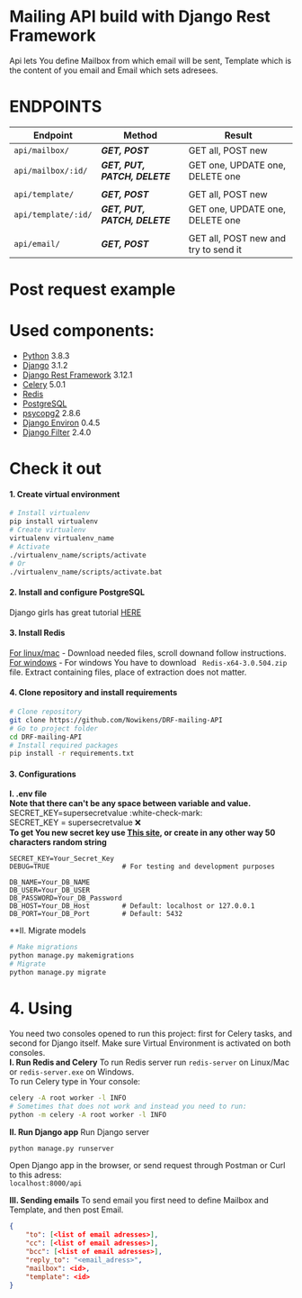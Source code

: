 # Mailing API build with Django Rest Framework
Api lets You define Mailbox from which email will be sent, Template which is the content of you email and Email which sets adresees.

# ENDPOINTS
Endpoint            |Method            |Result
-- | -- | --
`api/mailbox/`|***GET, POST***| GET all, POST new
`api/mailbox/:id/`|***GET, PUT, PATCH, DELETE***|GET one, UPDATE one, DELETE one
| |
`api/template/`|***GET, POST***| GET all, POST new
`api/template/:id/`|***GET, PUT, PATCH, DELETE*** |GET one, UPDATE one, DELETE one
 | |
`api/email/`|***GET, POST***|GET all, POST new and try to send it
# Post request example
# Used components:
- [Python](https://www.python.org/) 3.8.3
- [Django](https://www.djangoproject.com/) 3.1.2
- [Django Rest Framework](https://www.django-rest-framework.org/) 3.12.1
- [Celery](https://docs.celeryproject.org/en/stable/#) 5.0.1
- [Redis](https://redis.io/)
- [PostgreSQL](https://www.postgresql.org/)
- [psycopg2](https://www.psycopg.org/) 2.8.6
- [Django Environ](https://django-environ.readthedocs.io/en/latest) 0.4.5
- [Django Filter](https://django-filter.readthedocs.io/en/stable) 2.4.0

# Check it out
#### 1. Create virtual environment
```bash
# Install virtualenv
pip install virtualenv
# Create virtualenv
virtualenv virtualenv_name
# Activate
./virtualenv_name/scripts/activate
# Or
./virtualenv_name/scripts/activate.bat
```
#### 2. Install and configure PostgreSQL
Django girls has great tutorial [HERE](https://tutorial-extensions.djangogirls.org/en/optional_postgresql_installation)
#### 3. Install Redis
[For linux/mac](https://redis.io/download) - Download needed files, scroll downand follow instructions.\
[For windows](https://github.com/microsoftarchive/redis/releases/tag/win-3.0.504) - For windows You have to download ` Redis-x64-3.0.504.zip` file. Extract containing files, place of extraction does not matter.
#### 4. Clone repository and install requirements
```bash
# Clone repository
git clone https://github.com/Nowikens/DRF-mailing-API
# Go to project folder
cd DRF-mailing-API
# Install required packages
pip install -r requirements.txt
```


#### 3. Configurations
**I. .env file**\
**Note that there can't be any space between variable and value.**\
SECRET_KEY=supersecretvalue     :white-check-mark:\
SECRET_KEY = supersecretvalue   :x:\
**To get You new secret key use [This site](https://djecrety.ir/), or create in any other way 50 characters random string**
```
SECRET_KEY=Your_Secret_Key
DEBUG=TRUE                  # For testing and development purposes

DB_NAME=Your_DB_NAME
DB_USER=Your_DB_USER
DB_PASSWORD=Your_DB_Password
DB_HOST=Your_DB_Host        # Default: localhost or 127.0.0.1
DB_PORT=Your_DB_Port        # Default: 5432
```

**II. Migrate models
```bash
# Make migrations
python manage.py makemigrations
# Migrate
python manage.py migrate
```


# 4. Using 
You need two consoles opened to run this project: first for Celery tasks, and second for Django itself. Make sure Virtual Environment is activated on both consoles.\
**I. Run Redis and Celery**
To run Redis server run `redis-server` on Linux/Mac or `redis-server.exe` on Windows.\
To run Celery type in Your console:
```bash
celery -A root worker -l INFO
# Sometimes that does not work and instead you need to run:
python -m celery -A root worker -l INFO
```


**II. Run Django app**
Run Django server
```bash
python manage.py runserver
```
Open Django app in the browser, or send request through Postman or Curl to this adress:\
`localhost:8000/api`

**III. Sending emails**
To send email you first need to define Mailbox and Template, and then post Email.


```json
{
    "to": [<list of email adresses>],
    "cc": [<list of email adresses>],
    "bcc": [<list of email adresses>],
    "reply_to": "<email_adress>",
    "mailbox": <id>,
    "template": <id>
}
```






